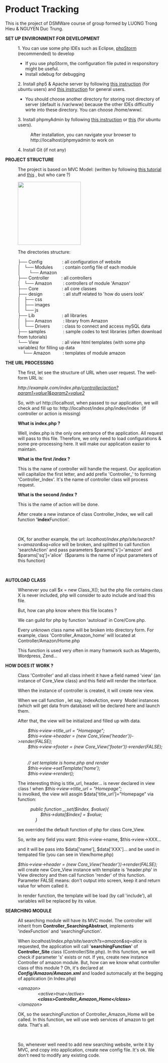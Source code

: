 <html>
	<head>
		<title>HTML Online Editor Sample</title>
	</head>
	<body>
		<h1>
			Product Tracking</h1>
		<p>
			This is the project of DSMWare course of group formed by LUONG Trong Hieu &amp; NGUYEN Duc Trung.</p>
		<p>
			<strong>SET UP ENVIRONMENT FOR DEVELOPMENT</strong></p>
		<p style="margin-left: 40px;">
			1. You can use some php IDEs such as Eclipse, <a href="http://www.jetbrains.com/phpstorm/"><u>phpStorm</u></a> (recommended) to develop</p>
		<ul>
			<li style="margin-left: 40px;">
				If you use phpStorm, the configuration file puted in responsitory might be useful.</li>
			<li style="margin-left: 40px;">
				Install xdebug for debugging</li>
		</ul>
		<p style="margin-left: 40px;">
			2. Install php5 &amp; Apache server by following <a href="http://www.howtogeek.com/howto/ubuntu/installing-php5-and-apache-on-ubuntu/">this instruction</a> (for ubuntu users) and <a href="http://php.net/manual/en/install.php">this instruction</a> for general users.</p>
		<ul>
			<li style="margin-left: 40px;">
				You should choose another directory for storing root directory of server (default is /var/www) because the other IDEs difficultly wirte into these directory. You can choose /home/www/.</li>
		</ul>
		<p style="margin-left: 40px;">
			3. Install phpmyAdmin by following <a href="https://www.digitalocean.com/community/articles/how-to-install-and-secure-phpmyadmin-on-ubuntu-12-04">this instruction</a> or <a href="https://help.ubuntu.com/community/phpMyAdmin">this</a> (for ubuntu users).</p>
		<p style="margin-left: 80px;">
			After installation, you can navigate your browser to http://localhost/phpmyadmin to work on</p>
		<p style="margin-left: 40px;">
			4. Install Git (if not any)</p>
		<p>
			<strong>PROJECT STRUCTURE</strong></p>
		<p style="margin-left: 40px;">
			The project is based on MVC Model: (written by following <a href="http://johnsquibb.com/tutorials/mvc-framework-in-1-hour-part-one">this tutorial</a> and <a href="http://www.vn-zoom.com/f139/tutorial-mo-hinh-mvc-autoload-controller-va-model-1930595.html">this</a> , but who care ?)</p>
		<p style="margin-left: 40px;">
			<img alt="" src="http://cdn.phpmaster.com/files/2013/03/MVC-Process.png" width="200" /></p>
		<p style="margin-left: 40px;">
			The directories structure:</p>
		<p style="margin-left: 40px;">
			├── Config&nbsp;&nbsp;&nbsp;&nbsp;&nbsp;&nbsp;&nbsp;&nbsp;&nbsp;&nbsp;&nbsp;&nbsp;&nbsp;&nbsp;&nbsp; : all configuration of website<br />
			│&nbsp;&nbsp; └── Modules&nbsp;&nbsp;&nbsp;&nbsp;&nbsp;&nbsp;&nbsp; : contain config file of each module<br />
			│&nbsp;&nbsp;&nbsp;&nbsp;&nbsp;&nbsp; └── Amazon<br />
			├── Controller&nbsp;&nbsp;&nbsp;&nbsp;&nbsp;&nbsp;&nbsp;&nbsp;&nbsp; : all controllers<br />
			│&nbsp;&nbsp; └── Amazon&nbsp;&nbsp;&nbsp;&nbsp;&nbsp;&nbsp;&nbsp;&nbsp; : controllers of module &#39;Amazon&#39;<br />
			├── Core&nbsp;&nbsp;&nbsp;&nbsp;&nbsp;&nbsp;&nbsp;&nbsp;&nbsp;&nbsp;&nbsp;&nbsp;&nbsp;&nbsp;&nbsp;&nbsp;&nbsp;&nbsp; : all core classes<br />
			├── design&nbsp;&nbsp;&nbsp;&nbsp;&nbsp;&nbsp;&nbsp;&nbsp;&nbsp;&nbsp;&nbsp;&nbsp;&nbsp;&nbsp;&nbsp;&nbsp; : all stuff related to &#39;how do users look&#39;<br />
			│&nbsp;&nbsp; ├── css<br />
			│&nbsp;&nbsp; ├── images<br />
			│&nbsp;&nbsp; └── js<br />
			├── Lib&nbsp;&nbsp;&nbsp;&nbsp;&nbsp;&nbsp;&nbsp;&nbsp;&nbsp;&nbsp;&nbsp;&nbsp;&nbsp;&nbsp;&nbsp;&nbsp;&nbsp;&nbsp;&nbsp;&nbsp;&nbsp; : all libraries<br />
			│&nbsp;&nbsp; ├── Amazon&nbsp;&nbsp;&nbsp;&nbsp;&nbsp;&nbsp;&nbsp;&nbsp; : library from Amazon<br />
			│&nbsp;&nbsp; └── Drivers&nbsp;&nbsp;&nbsp;&nbsp;&nbsp;&nbsp;&nbsp;&nbsp;&nbsp; : class to connect and access mySQL data<br />
			├── samples&nbsp;&nbsp;&nbsp;&nbsp;&nbsp;&nbsp;&nbsp;&nbsp;&nbsp;&nbsp;&nbsp;&nbsp;&nbsp; : sample codes to test libraries (often download from tutorials)<br />
			└── View&nbsp;&nbsp;&nbsp;&nbsp;&nbsp;&nbsp;&nbsp;&nbsp;&nbsp;&nbsp;&nbsp;&nbsp;&nbsp;&nbsp;&nbsp;&nbsp;&nbsp;&nbsp; : all view html templates (with some php variables) for filling up data<br />
			&nbsp;&nbsp;&nbsp; └── Amazon&nbsp;&nbsp;&nbsp;&nbsp;&nbsp;&nbsp;&nbsp;&nbsp;&nbsp; : templates of module amazon</p>
		<p>
			<strong>THE URL PROCESSING</strong></p>
		<p style="margin-left: 40px;">
			The first, let see the structure of URL when user request. The well-form URL is:</p>
		<p style="margin-left: 40px;">
			<em>http://example.com/index.php/<u>controller/action?param1=value1&amp;param2=value2</u></em></p>
		<p style="margin-left: 40px;">
			So, with url http://localhost, when passed to our application, we will check and fill up to: http://localhost/index.php/index/index&nbsp; (if controller or action is missing)</p>
		<p style="margin-left: 40px;">
			<strong>What is index.php ?</strong></p>
		<p style="margin-left: 40px;">
			Well, index.php is the only one entrance of the application. All request will pass to this file. Therefore, we only need to load configurations &amp; some pre-processing here. It will make our application easier to maintain.</p>
		<p style="margin-left: 40px;">
			<strong>What is the first /index ?</strong></p>
		<p style="margin-left: 40px;">
			This is the name of controller will handle the request. Our application will capitalize the first letter, and add prefix &#39;Controller_&#39; to forming &#39;Controller_Index&#39;. It&#39;s the name of controller class will process request.</p>
		<p style="margin-left: 40px;">
			<strong>What is the second /index ?</strong></p>
		<p style="margin-left: 40px;">
			This is the name of action will be done.</p>
		<p style="margin-left: 40px;">
			After create a new instance of class Controller_Index, we will call function <strong>&#39;index</strong>Function&#39;.</p>
		<p style="margin-left: 40px;">
			&nbsp;</p>
		<p style="margin-left: 40px;">
			OK, for another example, the url: <em>localhost/index.php/site/search?s=amazon&amp;sq=alice</em> will be broken, and splitted to call function &#39;searchAction&#39; and pass parameters $params[&#39;s&#39;]=&#39;amazon&#39; and $params[&#39;sq&#39;]=&#39;alice&#39;&nbsp; ($params is the name of input parameters of this function)</p>
		<p style="margin-left: 40px;">
			&nbsp;</p>
		<p>
			<strong>AUTOLOAD CLASS</strong></p>
		<p style="margin-left: 40px;">
			Whenever you call $x = new Class_X(); but the php file contains class X is never included, php will consider to auto include and load this file.</p>
		<p style="margin-left: 40px;">
			But, how can php know where this file locates ?</p>
		<p style="margin-left: 40px;">
			We can guild for php by function &#39;autoload&#39; in Core/Core.php.</p>
		<p style="margin-left: 40px;">
			Every unknown class name will be broken into directory form. For example, class &#39;Controller_Amazon_home&#39; will located at Controller/Amazon/Home.php</p>
		<p style="margin-left: 40px;">
			This function is used very often in many framwork such as Magento, Wordpress, Zend...</p>
		<p>
			<strong>HOW DOES IT WORK ?</strong></p>
		<p style="margin-left: 40px;">
			Class &#39;Controller&#39; and all class inherit it have a field named &#39;view&#39; (an instance of Core_View class) and this field will render the interface.</p>
		<p style="margin-left: 40px;">
			When the instance of controller is created, it will create new view.</p>
		<p style="margin-left: 40px;">
			When we call function , let say, indexAction, every&nbsp; Model instances (which will get data from database) will be declared here and launch them.</p>
		<p style="margin-left: 40px;">
			After that, the view will be initialized and filled up with data.</p>
		<p style="margin-left: 40px;">
			<em>&nbsp;&nbsp;&nbsp;&nbsp;&nbsp;&nbsp;&nbsp; $this-&gt;view-&gt;title_url = &quot;Homepage&quot;;<br />
			&nbsp;&nbsp;&nbsp;&nbsp;&nbsp;&nbsp;&nbsp; $this-&gt;view-&gt;header = (new Core_View(&#39;header&#39;))-&gt;render(FALSE);<br />
			&nbsp;&nbsp;&nbsp;&nbsp;&nbsp;&nbsp;&nbsp; $this-&gt;view-&gt;footer = (new Core_View(&#39;footer&#39;))-&gt;render(FALSE);<br />
			<br />
			<br />
			&nbsp;&nbsp;&nbsp;&nbsp;&nbsp;&nbsp;&nbsp; // set template is home.php and render<br />
			&nbsp;&nbsp;&nbsp;&nbsp;&nbsp;&nbsp;&nbsp; $this-&gt;view-&gt;setTemplate(&#39;home&#39;);<br />
			&nbsp;&nbsp;&nbsp;&nbsp;&nbsp;&nbsp;&nbsp; $this-&gt;view-&gt;render();</em></p>
		<p style="margin-left: 40px;">
			The interesting thing is title_url, header... is never declared in view class ! when <em>$this-&gt;view-&gt;title_url = &quot;Homepage&quot;; </em><br />
			is involked, the view will assgin $data[&#39;title_url&#39;]=&quot;Homepage&quot; via function:</p>
		<p style="margin-left: 80px;">
			<em>public function __set($index, $value){<br />
			&nbsp;&nbsp;&nbsp;&nbsp;&nbsp;&nbsp;&nbsp; $this-&gt;data[$index] = $value;<br />
			&nbsp;&nbsp;&nbsp; }</em></p>
		<p style="margin-left: 40px;">
			we overrided the default function of php for class Core_View.</p>
		<p style="margin-left: 40px;">
			So, write any field you want: $this-&gt;view-&gt;name, $this-&gt;view-&gt;XXX...</p>
		<p style="margin-left: 40px;">
			and it will be pass into $data[&#39;name&#39;], $data[&#39;XXX&#39;]... and be used in tempated file (you can see in View/home.php)</p>
		<p style="margin-left: 40px;">
			<em>$this-&gt;view-&gt;header = (new Core_View(&#39;header&#39;))-&gt;render(FALSE);</em> will create new Core_View instance with template is &#39;header.php&#39; in View directory and then call function &#39;render&#39; of this function. Parameter FALSE means: don&#39;t output into screen, keep it and return value for whom called it.</p>
		<p style="margin-left: 40px;">
			In render function, the template will be load (by call &#39;include&#39;), all variables will be replaced by its value.</p>
		<p>
			<strong>SEARCHING MODULE</strong></p>
		<p style="margin-left: 40px;">
			All searching module will have its MVC model. The controller will inherit from <strong>Controller_SearchingAbstract</strong>, implements &#39;indexFunction&#39; and &#39;searchingFunction&#39;.</p>
		<p style="margin-left: 40px;">
			When <em>localhost/index.php/site/search?s=amazon&amp;sq=alice </em>is requested, the application will call &#39;<strong>searchingFunction</strong>&#39; of <strong>Controller_Site</strong> class (Controller/Site.php). In this function, we will check if parameter &#39;s&#39; exists or not. If yes, create new instance Controller of amazon module. But, how can we know what controller class of this module ? Oh, it&#39;s declared at <strong><em>Config/Amazon/Amazon.xml</em></strong> and loaded automacally at the begging of application (in Index.php)</p>
		<p style="margin-left: 40px;">
			<em>&lt;amazon&gt;<br />
			&nbsp;&nbsp;&nbsp;&nbsp;&nbsp;&nbsp;&nbsp;&nbsp;&nbsp;&nbsp;&nbsp;&nbsp;&nbsp;&nbsp;&nbsp; &lt;active&gt;true&lt;/active&gt;<br />
			&nbsp;&nbsp;&nbsp;&nbsp;&nbsp;&nbsp;&nbsp;&nbsp;&nbsp;&nbsp;&nbsp;&nbsp;&nbsp;&nbsp;&nbsp; <strong>&lt;class&gt;Controller_Amazon_Home&lt;/class&gt;</strong><br />
			&lt;/amazon&gt;</em></p>
		<p style="margin-left: 40px;">
			OK, so the searchingFunction of Controller_Amazon_Home will be called. In this function, we will use web services of amazon to get data. That&#39;s all.</p>
		<p style="margin-left: 40px;">
			&nbsp;</p>
		<p style="margin-left: 40px;">
			So, whenever well need to add new searching website, write it by MVC, and copy into application, create new config file. It&#39;s ok. We don&#39;t need to modify any existing code.</p>
	</body>
</html>
